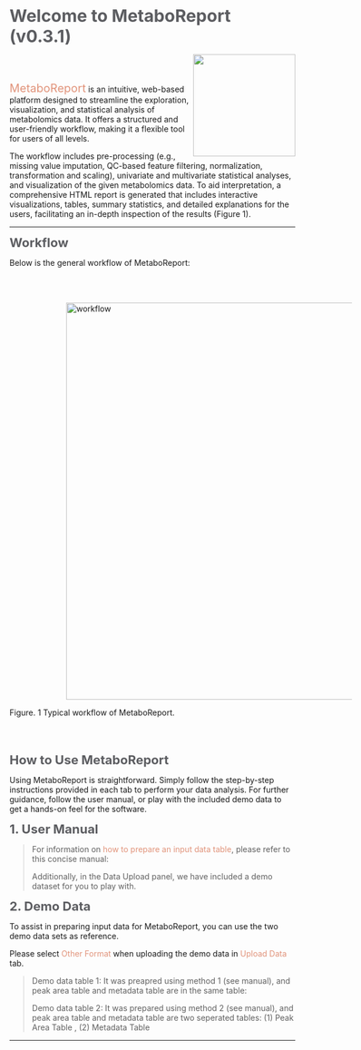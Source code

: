 
<b><span style="color:#5c5d61; font-size:30px;"> Welcome to MetaboReport (v0.3.1)</span></b>

<img src='www/img/logo.png' align="right" height="180"/>

<br></br>

<span style="color:#E1937A; font-size:20px;">MetaboReport</span> is an intuitive, web-based platform designed to streamline the exploration, visualization, and statistical analysis of metabolomics data. It offers a structured and user-friendly workflow, making it a flexible tool for users of all levels.

The workflow includes pre-processing (e.g., missing value imputation, QC-based feature filtering, normalization, transformation and scaling), univariate and multivariate statistical analyses, and visualization of the given metabolomics data. To aid interpretation, a comprehensive HTML report is generated that includes interactive visualizations, tables, summary statistics, and detailed explanations for the users, facilitating an in-depth inspection of the results (Figure 1).

---

<b><span style="color:#5c5d61; font-size:22px;">Workflow</span></b>

Below is the general workflow of MetaboReport:

<br></br>

<img src='www/img/workflow.png' alt='workflow' title='workflow' style="vertical-align:middle;margin:0px 100px" width='700'/>

Figure. 1 Typical workflow of MetaboReport.

<br></br>

<b><span style="color:#5c5d61; font-size:22px;">How to Use MetaboReport</span></b>

Using MetaboReport is straightforward. Simply follow the step-by-step instructions provided in each tab to perform your data analysis. For further guidance, follow the user manual, or play with the included demo data to get a hands-on feel for the software.

<b><span style="color:#5c5d61; font-size:22px;">1. User Manual</span></b>

> For information on <span style="color:#E1937A">how to prepare an input data table</span>, please refer to this concise manual: <a href="www/Manual.pdf" target="_new"><i class="fa fa-file-pdf-o fa-xl" aria-hidden="true"></i></a>
>
> Additionally, in the Data Upload panel, we have included a demo dataset for you to play with.

<b><span style="color:#5c5d61; font-size:22px;">2. Demo Data</span></b>

To assist in preparing input data for MetaboReport, you can use the two demo data sets as reference.

Please select <span style="color:#E1937A">Other Format</span> when uploading the demo data in <span style="color:#E1937A">Upload Data</span> tab.

> Demo data table 1: It was preapred using method 1 (see manual), and peak area table and metadata table are in the same table: <a href="www/demo/M1_Feature_Metadata_Table.csv" target="_new"><i class="fa fa-download fa-s" aria-hidden="true"></i></i></a>
>
> Demo data table 2: It was prepared using method 2 (see manual), and peak area table and metadata table are two seperated tables: (1) Peak Area Table <a href="www/demo/M2_Feature_Table.csv" target="_new"><i class="fa fa-download fa-s" aria-hidden="true"></i></i></a>, (2) Metadata Table <a href="www/demo/M2_Medadata_Table.xlsx" target="_new"><i class="fa fa-download fa-s" aria-hidden="true"></i></i></a>

---
